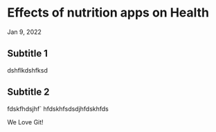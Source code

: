 # Effects of nutrition apps on Health
Jan 9, 2022



## Subtitle 1
dshflkdshfksd


## Subtitle 2
fdskfhdsjhf`
hfdskhfsdsdjhfdskhfds


We Love Git!

